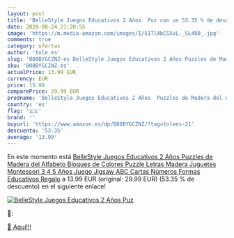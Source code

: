 ```yaml
---
layout: post
title: 'BelleStyle Juegos Educativos 2 Años  Puz con un 53.35 % de descuento'
date: 2020-08-24 21:20:55
image: 'https://m.media-amazon.com/images/I/51TlAbCSXvL._SL400_.jpg'
comments: true
category: ofertas
author: 'tole.es'
slug: 'B08BYGCZNZ-es BelleStyle Juegos Educativos 2 Años Puzzles de Madera del...'
sku: 'B08BYGCZNZ-es'
actualPrice: 13.99 EUR
currency: EUR
price: 13.99
comparePrice: 29.99 EUR
prodname: 'BelleStyle Juegos Educativos 2 Años  Puzzles de Madera del Alfabeto  Bloques de Colores Puzzle Letras Madera Juguetes Montessori 3 4 5 Años  Juego Jigsaw ABC Cartas  Números  Formas  Educativos Regalo'
country: 'es'
flag: '🇪🇸'
brand: ''
buyurl: 'https://www.amazon.es/dp/B08BYGCZNZ/?tag=tolees-21'
descuento: '53.35'
average: '13.99'
---
```


En este momento está [BelleStyle Juegos Educativos 2 Años  Puzzles de Madera del Alfabeto  Bloques de Colores Puzzle Letras Madera Juguetes Montessori 3 4 5 Años  Juego Jigsaw ABC Cartas  Números  Formas  Educativos Regalo](https://www.amazon.es/dp/B08BYGCZNZ/?tag=tolees-21) a 13.99 EUR (original: 29.99 EUR) (53.35 %  de descuento) en el siguiente enlace!

[![BelleStyle Juegos Educativos 2 Años  Puz](https://m.media-amazon.com/images/I/51TlAbCSXvL._SL400_.jpg)](https://www.amazon.es/dp/B08BYGCZNZ/?tag=tolees-21)

🔎:


[🛒 Aquí!!!](https://www.amazon.es/dp/B08BYGCZNZ/?tag=tolees-21)
